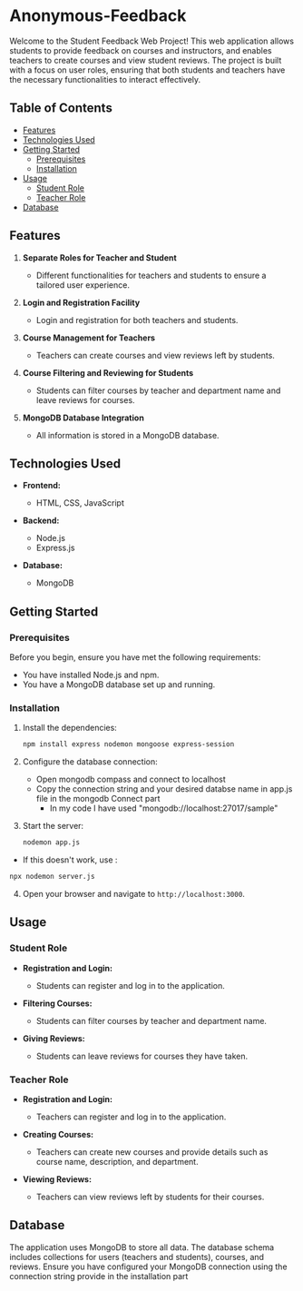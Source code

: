 # Anonymous-Feedback
Welcome to the Student Feedback Web Project! This web application allows students to provide feedback on courses and instructors, and enables teachers to create courses and view student reviews. The project is built with a focus on user roles, ensuring that both students and teachers have the necessary functionalities to interact effectively.

## Table of Contents

- [Features](#features)
- [Technologies Used](#technologies-used)
- [Getting Started](#getting-started)
  - [Prerequisites](#prerequisites)
  - [Installation](#installation)
- [Usage](#usage)
  - [Student Role](#student-role)
  - [Teacher Role](#teacher-role)
- [Database](#database)

## Features

1. **Separate Roles for Teacher and Student**
   - Different functionalities for teachers and students to ensure a tailored user experience.

2. **Login and Registration Facility**
   - Login and registration for both teachers and students.

3. **Course Management for Teachers**
   - Teachers can create courses and view reviews left by students.

4. **Course Filtering and Reviewing for Students**
   - Students can filter courses by teacher and department name and leave reviews for courses.

5. **MongoDB Database Integration**
   - All information is stored in a MongoDB database.

## Technologies Used

- **Frontend:**
  - HTML, CSS, JavaScript
  
- **Backend:**
  - Node.js
  - Express.js

- **Database:**
  - MongoDB

## Getting Started

### Prerequisites

Before you begin, ensure you have met the following requirements:

- You have installed Node.js and npm.
- You have a MongoDB database set up and running.

### Installation
1. Install the dependencies:

   ```sh
   npm install express nodemon mongoose express-session
   ```

2. Configure the database connection:
    - Open mongodb compass and connect to localhost
    - Copy the connection string and your desired databse name in app.js file in the mongodb Connect part
      - In my code I have used "mongodb://localhost:27017/sample"

3. Start the server:

   ```sh
   nodemon app.js
   ```
  - If this doesn't work, use :
   ```sh
   npx nodemon server.js
   ```

4. Open your browser and navigate to `http://localhost:3000`.

## Usage

### Student Role

- **Registration and Login:**
  - Students can register and log in to the application.

- **Filtering Courses:**
  - Students can filter courses by teacher and department name.

- **Giving Reviews:**
  - Students can leave reviews for courses they have taken.

### Teacher Role

- **Registration and Login:**
  - Teachers can register and log in to the application.

- **Creating Courses:**
  - Teachers can create new courses and provide details such as course name, description, and department.

- **Viewing Reviews:**
  - Teachers can view reviews left by students for their courses.

## Database

The application uses MongoDB to store all data. The database schema includes collections for users (teachers and students), courses, and reviews. Ensure you have configured your MongoDB connection using the connection string provide in the installation part
